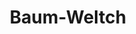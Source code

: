 ---
title: "Baum-Weltch"

categories: ['']

tags: ['Baum', 'Weltch']

arwords: 'خوارزمية باوم وويلتش'

arexps: []

enwords: ['Baum-Weltch']

enexps: []

arlexicons: 'خ'

enlexicons: 'B'

authors: ['Ruqayya Roshdy']

translators: ['']

citations: 'تطبيقات الذكاء الاصطناعي في خدمة اللغة العربية'

sources: 'مركز الملك عبدالله بن عبدالعزيز الدولي لخدمة اللغة العربية'

word: "true"

slug: ""
---